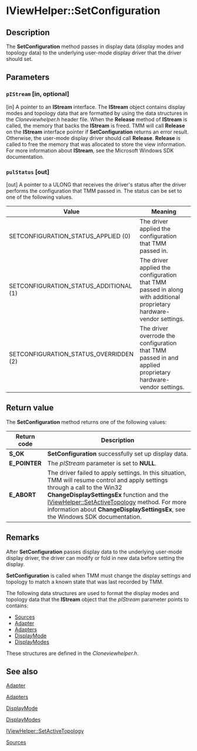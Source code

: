 # IViewHelper::SetConfiguration

## Description

The **SetConfiguration** method passes in display data (display modes and topology data) to the underlying user-mode display driver that the driver should set.

## Parameters

### `pIStream` [in, optional]

[in] A pointer to an **IStream** interface. The **IStream** object contains display modes and topology data that are formatted by using the data structures in the *Cloneviewhelper.h* header file. When the **Release** method of **IStream** is called, the memory that backs the **IStream** is freed. TMM will call **Release** on the **IStream** interface pointer if **SetConfiguration** returns an error result. Otherwise, the user-mode display driver should call **Release**. **Release** is called to free the memory that was allocated to store the view information. For more information about **IStream**, see the Microsoft Windows SDK documentation.

### `pulStatus` [out]

[out] A pointer to a ULONG that receives the driver's status after the driver performs the configuration that TMM passed in. The status can be set to one of the following values.

| Value | Meaning |
| --- | --- |
| SETCONFIGURATION_STATUS_APPLIED (0) | The driver applied the configuration that TMM passed in. |
| SETCONFIGURATION_STATUS_ADDITIONAL (1) | The driver applied the configuration that TMM passed in along with additional proprietary hardware-vendor settings. |
| SETCONFIGURATION_STATUS_OVERRIDDEN (2) | The driver overrode the configuration that TMM passed in and applied proprietary hardware-vendor settings. |

## Return value

The **SetConfiguration** method returns one of the following values:

| Return code | Description |
| --- | --- |
| **S_OK** | **SetConfiguration** successfully set up display data. |
| **E_POINTER** | The *pIStream* parameter is set to **NULL**. |
| **E_ABORT** | The driver failed to apply settings. In this situation, TMM will resume control and apply settings through a call to the Win32 **ChangeDisplaySettingsEx** function and the [IViewHelper::SetActiveTopology](https://learn.microsoft.com/previous-versions/windows/hardware/drivers/ff568174(v=vs.85)) method. For more information about **ChangeDisplaySettingsEx**, see the Windows SDK documentation. |

## Remarks

After **SetConfiguration** passes display data to the underlying user-mode display driver, the driver can modify or fold in new data before setting the display.

**SetConfiguration** is called when TMM must change the display settings and topology to match a known state that was last recorded by TMM.

The following data structures are used to format the display modes and topology data that the **IStream** object that the *pIStream* parameter points to contains:

* [Sources](https://learn.microsoft.com/windows/desktop/api/cloneviewhelper/ns-cloneviewhelper-sources)
* [Adapter](https://learn.microsoft.com/windows/desktop/api/cloneviewhelper/ns-cloneviewhelper-adapter)
* [Adapters](https://learn.microsoft.com/windows/desktop/api/cloneviewhelper/ns-cloneviewhelper-adapters)
* [DisplayMode](https://learn.microsoft.com/windows/desktop/api/cloneviewhelper/ns-cloneviewhelper-displaymode)
* [DisplayModes](https://learn.microsoft.com/windows/desktop/api/cloneviewhelper/ns-cloneviewhelper-displaymodes)

These structures are defined in the *Cloneviewhelper.h*.

## See also

[Adapter](https://learn.microsoft.com/windows/desktop/api/cloneviewhelper/ns-cloneviewhelper-adapter)

[Adapters](https://learn.microsoft.com/windows/desktop/api/cloneviewhelper/ns-cloneviewhelper-adapters)

[DisplayMode](https://learn.microsoft.com/windows/desktop/api/cloneviewhelper/ns-cloneviewhelper-displaymode)

[DisplayModes](https://learn.microsoft.com/windows/desktop/api/cloneviewhelper/ns-cloneviewhelper-displaymodes)

[IViewHelper::SetActiveTopology](https://learn.microsoft.com/previous-versions/windows/hardware/drivers/ff568174(v=vs.85))

[Sources](https://learn.microsoft.com/windows/desktop/api/cloneviewhelper/ns-cloneviewhelper-sources)